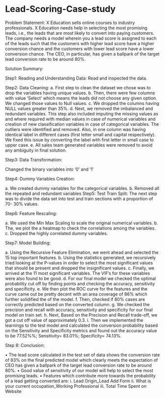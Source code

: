 # Lead-Scoring-Case-study
Problem Statement:
X Education sells online courses to industry professionals. X Education needs help in selecting the most promising leads, i.e., the leads that are most likely to convert into paying customers.
The company needs a model wherein you a lead score is assigned to each of the leads such that the customers with higher lead score have a higher conversion chance and the customers with lower lead score have a lower conversion chance.
The CEO, in particular, has given a ballpark of the target lead conversion rate to be around 80%.

Solution Summary:

Step1: Reading and Understanding Data:
Read and inspected the data.

Step2: Data Cleaning:
a.	First step to clean the dataset we chose was to drop the variables having unique values.
b.	Then, there were few columns with value ‘Select’ which means the leads did not
choose any given option. We changed those values to Null values.
c.	We dropped the columns having NULL values greater than 35%.
d.	Next, we removed the imbalanced and redundant variables. This step also included imputing the missing values as and where required with median values in case of numerical variables and creation of new classification variables in case of categorical variables. The outliers were identified and removed. Also, in one column was having identical label in different cases (first letter small and capital respectively). We fixed this issue by converting the label with first letter in small case to upper case.
e.	All sales team generated variables were removed to avoid any ambiguity in final solution.

Step3: Data Transformation:

Changed the binary variables into ‘0’ and ‘1’

Step4: Dummy Variables Creation:

a.	We created dummy variables for the categorical variables.
b.	Removed all the repeated and redundant variables
Step5: Test Train Split:
The next step was to divide the data set into test and train sections with a proportion of 70- 30% values.
 
Step6: Feature Rescaling:

a.	We used the Min Max Scaling to scale the original numerical variables.
b.	The, we plot the a heatmap to check the correlations among the variables.
c.	Dropped the highly correlated dummy variables.

Step7: Model Building:

a.	Using the Recursive Feature Elimination, we went ahead and selected the 15 top important features.
b.	Using the statistics generated, we recursively tried looking at the P-values in order to select the most significant values that should be present and dropped the insignificant values.
c.	Finally, we arrived at the 11 most significant variables. The VIF’s for these variables were also found to be good.
d.	For our final model we checked the optimal probability cut off by finding points and checking the accuracy, sensitivity and specificity.
e.	We then plot the ROC curve for the features and the curve came out be pretty decent with an area coverage of 86% which further solidified the of the model.
f.	Then, checked if 80% cases are correctly predicted based on the converted column.
g.	We checked the precision and recall with accuracy, sensitivity and specificity for our final model on train set.
h.	Next, Based on the Precision and Recall trade-off, we got a cut off value of approximately 0.3.
i.	Then we implemented the learnings to the test model and calculated the conversion probability based on the Sensitivity and Specificity metrics and found out the accuracy value to be 77.52%%; Sensitivity= 83.01%; Specificity= 74.13%.

Step 8: Conclusion:

•	The lead score calculated in the test set of data shows the conversion rate of 83% on the final predicted model which clearly meets the expectation of CEO has given a ballpark of the target lead conversion rate to be around 80%.
•	Good value of sensitivity of our model will help to select the most promising leads.
•	Features which contribute more towards the probability of a lead getting converted are:
i.	Lead Origin_Lead Add Form
ii.	What is your current occupation_Working Professional
iii.	Total Time Spent on Website
